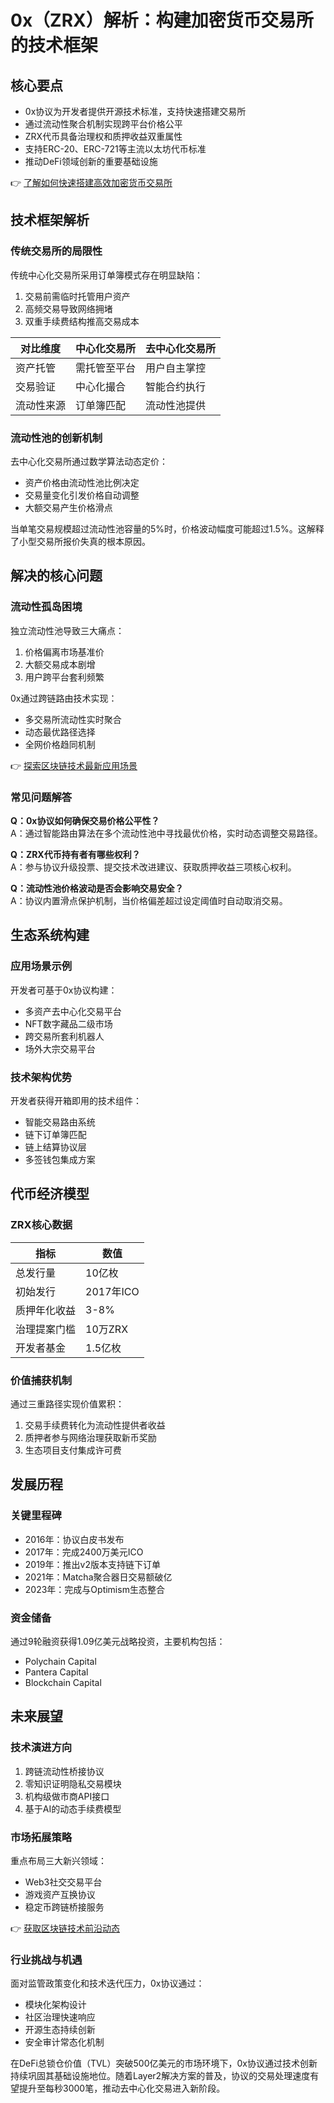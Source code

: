 # 0x（ZRX）解析：构建加密货币交易所的技术框架

## 核心要点
- 0x协议为开发者提供开源技术标准，支持快速搭建交易所
- 通过流动性聚合机制实现跨平台价格公平
- ZRX代币具备治理权和质押收益双重属性
- 支持ERC-20、ERC-721等主流以太坊代币标准
- 推动DeFi领域创新的重要基础设施

👉 [了解如何快速搭建高效加密货币交易所](https://bit.ly/okx_welcome)

## 技术框架解析

### 传统交易所的局限性
传统中心化交易所采用订单簿模式存在明显缺陷：
1. 交易前需临时托管用户资产
2. 高频交易导致网络拥堵
3. 双重手续费结构推高交易成本

| 对比维度 | 中心化交易所 | 去中心化交易所 |
|---------|-------------|---------------|
| 资产托管 | 需托管至平台 | 用户自主掌控 |
| 交易验证 | 中心化撮合 | 智能合约执行 |
| 流动性来源 | 订单簿匹配 | 流动性池提供 |

### 流动性池的创新机制
去中心化交易所通过数学算法动态定价：
- 资产价格由流动性池比例决定
- 交易量变化引发价格自动调整
- 大额交易产生价格滑点

当单笔交易规模超过流动性池容量的5%时，价格波动幅度可能超过1.5%。这解释了小型交易所报价失真的根本原因。

## 解决的核心问题

### 流动性孤岛困境
独立流动性池导致三大痛点：
1. 价格偏离市场基准价
2. 大额交易成本剧增
3. 用户跨平台套利频繁

0x通过跨链路由技术实现：
- 多交易所流动性实时聚合
- 动态最优路径选择
- 全网价格趋同机制

👉 [探索区块链技术最新应用场景](https://bit.ly/okx_welcome)

### 常见问题解答
**Q：0x协议如何确保交易价格公平性？**  
A：通过智能路由算法在多个流动性池中寻找最优价格，实时动态调整交易路径。

**Q：ZRX代币持有者有哪些权利？**  
A：参与协议升级投票、提交技术改进建议、获取质押收益三项核心权利。

**Q：流动性池价格波动是否会影响交易安全？**  
A：协议内置滑点保护机制，当价格偏差超过设定阈值时自动取消交易。

## 生态系统构建

### 应用场景示例
开发者可基于0x协议构建：
- 多资产去中心化交易平台
- NFT数字藏品二级市场
- 跨交易所套利机器人
- 场外大宗交易平台

### 技术架构优势
开发者获得开箱即用的技术组件：
- 智能交易路由系统
- 链下订单簿匹配
- 链上结算协议层
- 多签钱包集成方案

## 代币经济模型

### ZRX核心数据
| 指标 | 数值 |
|------|------|
| 总发行量 | 10亿枚 |
| 初始发行 | 2017年ICO |
| 质押年化收益 | 3-8% |
| 治理提案门槛 | 10万ZRX |
| 开发者基金 | 1.5亿枚 |

### 价值捕获机制
通过三重路径实现价值累积：
1. 交易手续费转化为流动性提供者收益
2. 质押者参与网络治理获取新币奖励
3. 生态项目支付集成许可费

## 发展历程

### 关键里程碑
- 2016年：协议白皮书发布
- 2017年：完成2400万美元ICO
- 2019年：推出v2版本支持链下订单
- 2021年：Matcha聚合器日交易额破亿
- 2023年：完成与Optimism生态整合

### 资金储备
通过9轮融资获得1.09亿美元战略投资，主要机构包括：
- Polychain Capital
- Pantera Capital
- Blockchain Capital

## 未来展望

### 技术演进方向
1. 跨链流动性桥接协议
2. 零知识证明隐私交易模块
3. 机构级做市商API接口
4. 基于AI的动态手续费模型

### 市场拓展策略
重点布局三大新兴领域：
- Web3社交交易平台
- 游戏资产互换协议
- 稳定币跨链桥接服务

👉 [获取区块链技术前沿动态](https://bit.ly/okx_welcome)

### 行业挑战与机遇
面对监管政策变化和技术迭代压力，0x协议通过：
- 模块化架构设计
- 社区治理快速响应
- 开源生态持续创新
- 安全审计常态化机制

在DeFi总锁仓价值（TVL）突破500亿美元的市场环境下，0x协议通过技术创新持续巩固其基础设施地位。随着Layer2解决方案的普及，协议的交易处理速度有望提升至每秒3000笔，推动去中心化交易进入新阶段。